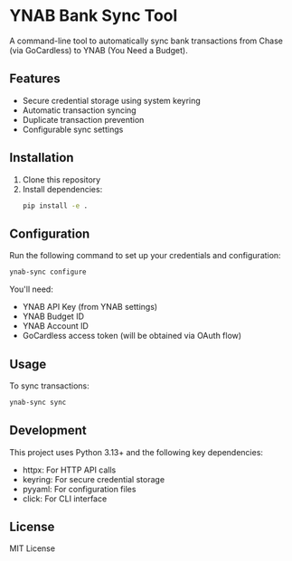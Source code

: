 # YNAB Bank Sync Tool

A command-line tool to automatically sync bank transactions from Chase (via GoCardless) to YNAB (You Need a Budget).

## Features

- Secure credential storage using system keyring
- Automatic transaction syncing
- Duplicate transaction prevention
- Configurable sync settings

## Installation

1. Clone this repository
2. Install dependencies:
   ```bash
   pip install -e .
   ```

## Configuration

Run the following command to set up your credentials and configuration:

```bash
ynab-sync configure
```

You'll need:
- YNAB API Key (from YNAB settings)
- YNAB Budget ID
- YNAB Account ID
- GoCardless access token (will be obtained via OAuth flow)

## Usage

To sync transactions:

```bash
ynab-sync sync
```

## Development

This project uses Python 3.13+ and the following key dependencies:
- httpx: For HTTP API calls
- keyring: For secure credential storage
- pyyaml: For configuration files
- click: For CLI interface

## License

MIT License
